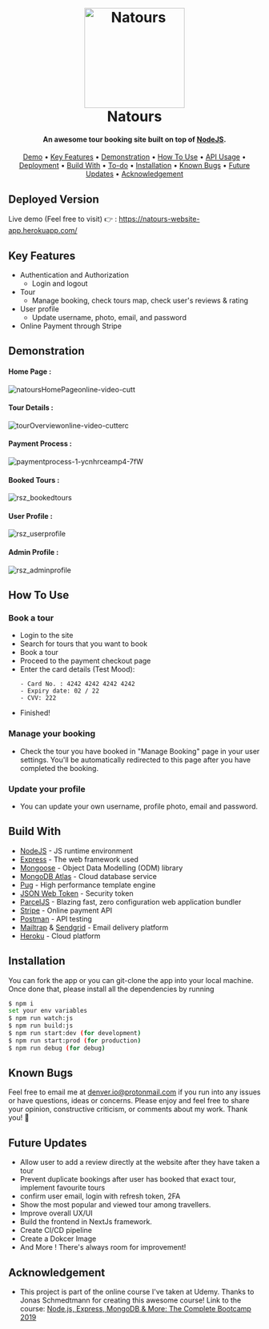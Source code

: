 <h1 align="center">
  <br>
  <a href="https://natours-website-app.herokuapp.com/"> <img src="https://raw.githubusercontent.com/Denver44/Natours-MERN-App/main/public/img/logo-green.png" alt="Natours" width="200"></a>
  <br>
  Natours
  <br>
</h1>

<h4 align="center">An awesome tour booking site built on top of <a href="https://nodejs.org/en/" target="_blank">NodeJS</a>.</h4>

 <p align="center">
 <a href="#deployed-version">Demo</a> •
  <a href="#key-features">Key Features</a> •
  <a href="#demonstration">Demonstration</a> •
  <a href="#how-to-use">How To Use</a> •
  <a href="#api-usage">API Usage</a> •
  <a href="#deployment">Deployment</a> •
  <a href="#build-with">Build With</a> •
  <a href="#to-do">To-do</a> •
  <a href="#installation">Installation</a> • 
  <a href="#known-bugs">Known Bugs</a> • 
  <a href="#future-updates">Future Updates</a> • 
  <a href="#acknowledgement">Acknowledgement</a>
</p>

## Deployed Version

Live demo (Feel free to visit) 👉 : https://natours-website-app.herokuapp.com/

## Key Features

- Authentication and Authorization
  - Login and logout
- Tour
  - Manage booking, check tours map, check user's reviews & rating
- User profile
  - Update username, photo, email, and password
- Online Payment through Stripe

## Demonstration

#### Home Page :

![natoursHomePageonline-video-cutt](https://github.com/Denver44/Natours-MERN-App/blob/main/public/video/Natours-All-Tours.gif?raw=true)

#### Tour Details :

![tourOverviewonline-video-cutterc](https://github.com/Denver44/Natours-MERN-App/blob/main/public/video/Natours-Booking-a-tour.gif?raw=true)

#### Payment Process :

![paymentprocess-1-ycnhrceamp4-7fW](https://github.com/Denver44/Natours-MERN-App/blob/main/public/video/Natours-exploring-a-tour.gif?raw=true)

#### Booked Tours :

![rsz_bookedtours](https://github.com/Denver44/Natours-MERN-App/blob/main/public/img/screenshots/Natours%20_User-booked-tours.png?raw=true)

#### User Profile :

![rsz_userprofile](https://github.com/Denver44/Natours-MERN-App/blob/main/public/img/screenshots/Natours%20_%20Useraccount.png?raw=true)

#### Admin Profile :

![rsz_adminprofile](https://github.com/Denver44/Natours-MERN-App/blob/main/public/img/screenshots/Natours%20_%20Admin-account.png?raw=true)

## How To Use

### Book a tour

- Login to the site
- Search for tours that you want to book
- Book a tour
- Proceed to the payment checkout page
- Enter the card details (Test Mood):
  ```
  - Card No. : 4242 4242 4242 4242
  - Expiry date: 02 / 22
  - CVV: 222
  ```
- Finished!

### Manage your booking

- Check the tour you have booked in "Manage Booking" page in your user settings. You'll be automatically redirected to this
  page after you have completed the booking.

### Update your profile

- You can update your own username, profile photo, email and password.

## Build With

- [NodeJS](https://nodejs.org/en/) - JS runtime environment
- [Express](http://expressjs.com/) - The web framework used
- [Mongoose](https://mongoosejs.com/) - Object Data Modelling (ODM) library
- [MongoDB Atlas](https://www.mongodb.com/cloud/atlas) - Cloud database service
- [Pug](https://pugjs.org/api/getting-started.html) - High performance template engine
- [JSON Web Token](https://jwt.io/) - Security token
- [ParcelJS](https://parceljs.org/) - Blazing fast, zero configuration web application bundler
- [Stripe](https://stripe.com/) - Online payment API
- [Postman](https://www.getpostman.com/) - API testing
- [Mailtrap](https://mailtrap.io/) & [Sendgrid](https://sendgrid.com/) - Email delivery platform
- [Heroku](https://www.heroku.com/) - Cloud platform

## Installation

You can fork the app or you can git-clone the app into your local machine. Once done that, please install all the
dependencies by running

```bash
$ npm i
set your env variables
$ npm run watch:js
$ npm run build:js
$ npm run start:dev (for development)
$ npm run start:prod (for production)
$ npm run debug (for debug)
```

## Known Bugs

Feel free to email me at denver.io@protonmail.com if you run into any issues or have questions, ideas or concerns.
Please enjoy and feel free to share your opinion, constructive criticism, or comments about my work. Thank you! 🙂

## Future Updates

- Allow user to add a review directly at the website after they have taken a tour
- Prevent duplicate bookings after user has booked that exact tour, implement favourite tours
- confirm user email, login with refresh token, 2FA
- Show the most popular and viewed tour among travellers.
- Improve overall UX/UI
- Build the frontend in NextJs framework.
- Create CI/CD pipeline
- Create a Dokcer Image
- And More ! There's always room for improvement!

## Acknowledgement

- This project is part of the online course I've taken at Udemy. Thanks to Jonas Schmedtmann for creating this awesome course! Link to the course: [Node.js, Express, MongoDB & More: The Complete Bootcamp 2019](https://www.udemy.com/course/nodejs-express-mongodb-bootcamp/)
